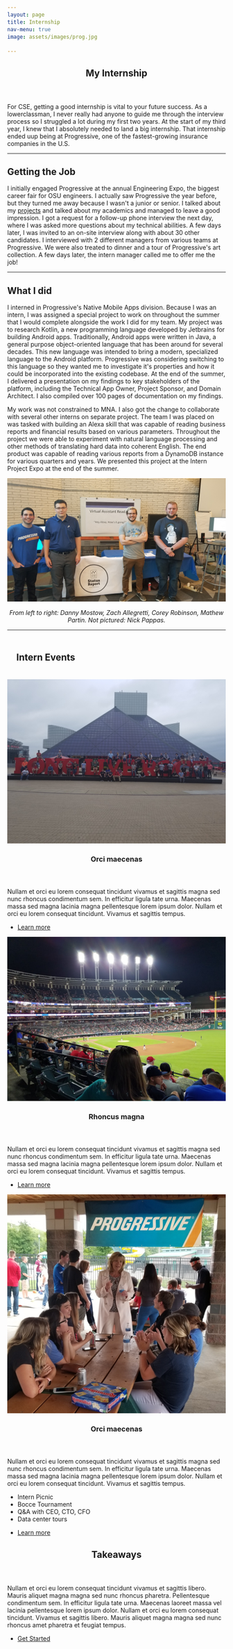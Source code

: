 ```yaml
---
layout: page
title: Internship
nav-menu: true
image: assets/images/prog.jpg

---
```


<!-- Main -->
<div id="main">

<!-- One -->
<section id="one">
	<div class="inner">
		<header class="major">
			<h1>My Internship</h1>
		</header>
		<p>For CSE, getting a good internship is vital to your future success. As a lowerclassman, I never really had anyone to guide me through the interview process so I struggled a lot during my first two years. At the start of my third year, I knew that I absolutely needed to land a big internship. That internship ended uup being at Progressive, one of the fastest-growing insurance companies in the U.S. </p>
		<hr />
		<!-- Content -->
		<h2 id="content">Getting the Job</h2>
		<p>I initially engaged Progressive at the annual Engineering Expo, the biggest career fair for OSU engineers. I actually saw Progressive the year before, but they turned me away because I wasn't a junior or senior. I talked about my <a href="projects">projects</a> and talked about my academics and managed to leave a good impression. I got a request for a follow-up phone interview the next day, where I was asked more questions about my technical abilities. A few days later, I was invited to an on-site interview along with about 30 other candidates. I interviewed with 2 different managers from various teams at Progressive. We were also treated to dinner and a tour of Progressive's art collection. A few days later, the intern manager called me to offer me the job!</p>
		<hr />
		<h2 id="content">What I did</h2>
		<p>I interned in Progressive's Native Mobile Apps division. Because I was an intern, I was assigned a special project to work on throughout the summer that I would complete alongside the work I did for my team. My project was to research Kotlin, a new programming language developed by Jetbrains for building Android apps. Traditionally, Android apps were written in Java, a general purpose object-oriented language that has been around for several decades. This new language was intended to bring a modern, specialized language to the Android platform. Progressive was considering switching to this language so they wanted me to investigate it's properties and how it could be incorporated into the existing codebase. At the end of the summer, I delivered a presentation on my findings to key stakeholders of the platform, including the Technical App Owner, Project Sponsor, and Domain Architect. I also compiled over 100 pages of documentation on my findings.</p>
		<p>My work was not constrained to MNA. I also got the change to collaborate with several other interns on separate project. The team I was placed on was tasked with building an Alexa skill that was capable of reading business reports and financial results based on various parameters. Throughout the project we were able to experiment with natural language processing and other methods of translating hard data into coherent English. The end product was capable of reading various reports from a DynamoDB instance for various quarters and years. We presented this project at the Intern Project Expo at the end of the summer.  </p>
		<span class="image fit"><img src="assets/images/prog_expo.jpg" alt="" /></span>
		<p class = "small" style="text-align: center;">
				<i>From left to right: Danny Mostow, Zach Allegretti, Corey Robinson, Mathew Partin. Not pictured: Nick Pappas.</i>
		</p>
	</div>
</section>
<hr/>

<section id="two" class = "spotlights">
	<h2 class = "inner" style="padding: 1em"> Intern Events </h2>
	<section>
		<a href="" class="image">
			<img src="assets/images/prog.jpg" alt="" data-position="center center" />
		</a>
		<div class="content">
			<div class="inner">
				<header class="major">
					<h3>Orci maecenas</h3>
				</header>
				<p>Nullam et orci eu lorem consequat tincidunt vivamus et sagittis magna sed nunc rhoncus condimentum sem. In efficitur ligula tate urna. Maecenas massa sed magna lacinia magna pellentesque lorem ipsum dolor. Nullam et orci eu lorem consequat tincidunt. Vivamus et sagittis tempus.</p>
				<ul class="actions">
					<li><a href="generic.html" class="button">Learn more</a></li>
				</ul>
			</div>
		</div>
	</section>
	<section>
		<a href="" class="image">
			<img src="assets/images/bball.jpg" alt="" data-position="top center" />
		</a>
		<div class="content">
			<div class="inner">
				<header class="major">
					<h3>Rhoncus magna</h3>
				</header>
				<p>Nullam et orci eu lorem consequat tincidunt vivamus et sagittis magna sed nunc rhoncus condimentum sem. In efficitur ligula tate urna. Maecenas massa sed magna lacinia magna pellentesque lorem ipsum dolor. Nullam et orci eu lorem consequat tincidunt. Vivamus et sagittis tempus.</p>
				<ul class="actions">
					<li><a href="generic.html" class="button">Learn more</a></li>
				</ul>
			</div>
		</div>
	</section>
	<section>
		<a href="" class="image">
			<img src="assets/images/progcropped.jpg" alt="" data-position="center center" />
		</a>
		<div class="content">
			<div class="inner">
				<header class="major">
					<h3>Orci maecenas</h3>
				</header>
				<p>Nullam et orci eu lorem consequat tincidunt vivamus et sagittis magna sed nunc rhoncus condimentum sem. In efficitur ligula tate urna. Maecenas massa sed magna lacinia magna pellentesque lorem ipsum dolor. Nullam et orci eu lorem consequat tincidunt. Vivamus et sagittis tempus.</p>
				<ul>
					<li>Intern Picnic</li>
					<li>Bocce Tournament</li>
					<li>Q&A with CEO, CTO, CFO</li>
					<li>Data center tours</li>
				</ul>
				<ul class="actions">
					<li><a href="generic.html" class="button">Learn more</a></li>
				</ul>
			</div>
		</div>
	</section>

</section>

<section id="three">
	<div class="inner">
		<header class="major">
			<h2>Takeaways</h2>
		</header>
		<p>Nullam et orci eu lorem consequat tincidunt vivamus et sagittis libero. Mauris aliquet magna magna sed nunc rhoncus pharetra. Pellentesque condimentum sem. In efficitur ligula tate urna. Maecenas laoreet massa vel lacinia pellentesque lorem ipsum dolor. Nullam et orci eu lorem consequat tincidunt. Vivamus et sagittis libero. Mauris aliquet magna magna sed nunc rhoncus amet pharetra et feugiat tempus.</p>
		<ul class="actions">
			<li><a href="generic.html" class="button next">Get Started</a></li>
		</ul>
	</div>
</section>


</div>
